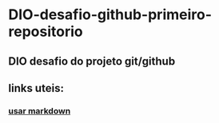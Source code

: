# DIO-desafio-github-primeiro-repositorio

## DIO desafio do projeto git/github
## links uteis:
### [usar markdown](https://www.markdownguide.org/basic-syntax/)
